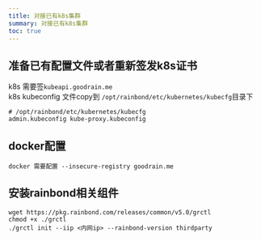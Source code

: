 ```yaml
---
title: 对接已有k8s集群
summary: 对接已有k8s集群
toc: true
---
```



## 准备已有配置文件或者重新签发k8s证书

k8s 需要签`kubeapi.goodrain.me`  
k8s kubeconfig 文件copy到 `/opt/rainbond/etc/kubernetes/kubecfg`目录下  


```
# /opt/rainbond/etc/kubernetes/kubecfg
admin.kubeconfig kube-proxy.kubeconfig
```

## docker配置

```
docker 需要配置 --insecure-registry goodrain.me
```

## 安装rainbond相关组件

```
wget https://pkg.rainbond.com/releases/common/v5.0/grctl
chmod +x ./grctl
./grctl init --iip <内网ip> --rainbond-version thirdparty 
```